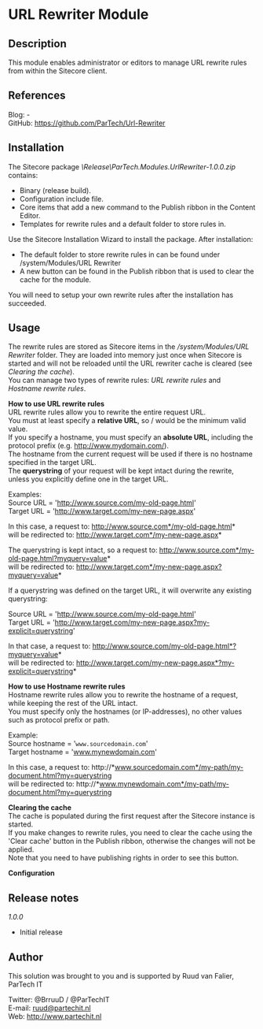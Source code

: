 URL Rewriter Module
=======================

Description
-----------
This module enables administrator or editors to manage URL rewrite rules from within the Sitecore client.


References
------------
Blog: -  
GitHub: https://github.com/ParTech/Url-Rewriter


Installation
------------
The Sitecore package *\Release\ParTech.Modules.UrlRewriter-1.0.0.zip* contains:
- Binary (release build).
- Configuration include file.
- Core items that add a new command to the Publish ribbon in the Content Editor.
- Templates for rewrite rules and a default folder to store rules in.

Use the Sitecore Installation Wizard to install the package.
After installation:
- The default folder to store rewrite rules in can be found under /system/Modules/URL Rewriter
- A new button can be found in the Publish ribbon that is used to clear the cache for the module.

You will need to setup your own rewrite rules after the installation has succeeded.


Usage
-----
The rewrite rules are stored as Sitecore items in the */system/Modules/URL Rewriter* folder.
They are loaded into memory just once when Sitecore is started and will not be reloaded until the URL rewriter cache is cleared (see *Clearing the cache*).  
You can manage two types of rewrite rules: *URL rewrite rules* and *Hostname rewrite rules*.  

**How to use URL rewrite rules**  
URL rewrite rules allow you to rewrite the entire request URL.  
You must at least specify a **relative URL**, so / would be the minimum valid value.  
If you specify a hostname, you must specify an **absolute URL**, including the protocol prefix (e.g. http://www.mydomain.com/).  
The hostname from the current request will be used if there is no hostname specified in the target URL.  
The **querystring** of your request will be kept intact during the rewrite, unless you explicitly define one in the target URL.  

Examples:  
Source URL = 'http://www.source.com/my-old-page.html'  
Target URL = 'http://www.target.com/my-new-page.aspx'

In this case, a request to: http://www.source.com*/my-old-page.html*  
will be redirected to: http://www.target.com*/my-new-page.aspx*  
  
The querystring is kept intact, so a request to: http://www.source.com*/my-old-page.html?myquery=value*  
will be redirected to: http://www.target.com*/my-new-page.aspx?myquery=value*  
  
If a querystring was defined on the target URL, it will overwrite any existing querystring:  
  
Source URL = 'http://www.source.com/my-old-page.html'  
Target URL = 'http://www.target.com/my-new-page.aspx?my-explicit=querystring'  
  
In that case, a request to: http://www.source.com/my-old-page.html*?myquery=value*  
will be redirected to: http://www.target.com/my-new-page.aspx*?my-explicit=querystring*  

**How to use Hostname rewrite rules**  
Hostname rewrite rules allow you to rewrite the hostname of a request, while keeping the rest of the URL intact.  
You must specify only the hostnames (or IP-addresses), no other values such as protocol prefix or path.  

Example:  
Source hostname = '`www.sourcedomain.com`'  
Target hostname = 'www.mynewdomain.com'

In this case, a request to: http://*www.sourcedomain.com*/my-path/my-document.html?my=querystring  
will be redirected to: http://*www.mynewdomain.com*/my-path/my-document.html?my=querystring

**Clearing the cache**  
The cache is populated during the first request after the Sitecore instance is started.  
If you make changes to rewrite rules, you need to clear the cache using the 'Clear cache' button in the Publish ribbon, otherwise the changes will not be applied.  
Note that you need to have publishing rights in order to see this button.  

**Configuration**  



Release notes
-------------
*1.0.0*
- Initial release


Author
------
This solution was brought to you and is supported by Ruud van Falier, ParTech IT

Twitter: @BrruuD / @ParTechIT   
E-mail: ruud@partechit.nl   
Web: http://www.partechit.nl

